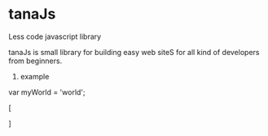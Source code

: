 # tanaJs
Less code javascript library

tanaJs is small library for building easy web siteS for all kind of developers from beginners.

1. example

var myWorld = 'world';

[ <div style="display:none" clientSource="myWorld">
    <div>           
     <span>Hello </span> {{myWorld}}
    </div> 
 </div>]


